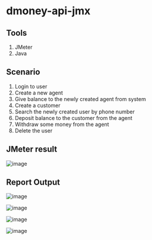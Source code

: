 # dmoney-api-jmx

## Tools
  1. JMeter
  2. Java

## Scenario
  1. Login to user
  2. Create a new agent
  3. Give balance to the newly created agent from system
  4. Create a customer
  5. Search the newly created user by phone number
  6. Deposit balance to the customer from the agent
  7. Withdraw some money from the agent
  8. Delete the user

## JMeter result
![image](https://user-images.githubusercontent.com/61575633/217297329-5cd746c9-a062-4cf1-ad3a-76a87be7d37d.png)

## Report Output
![image](https://user-images.githubusercontent.com/61575633/217297606-7d36678d-0f89-45c2-a947-8ca2fc398283.png)

![image](https://user-images.githubusercontent.com/61575633/217297671-8eee4222-60a5-496a-9306-c51531e0918c.png)

![image](https://user-images.githubusercontent.com/61575633/217297807-20e4c3b9-fbb3-454e-ac4e-8c68d36aa778.png)

![image](https://user-images.githubusercontent.com/61575633/217297868-898ccd7d-8de2-4582-be19-c988f7f40319.png)

